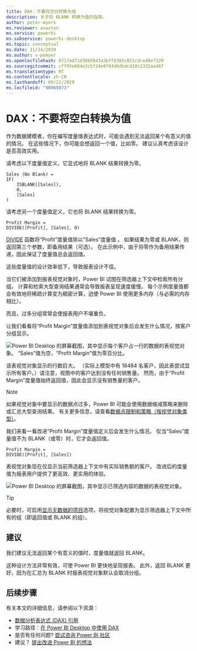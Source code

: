 ```yaml
---
title: DAX：不要将空白转换为值
description: 关于将 BLANK 转换为值的指南。
author: peter-myers
ms.reviewer: asaxton
ms.service: powerbi
ms.subservice: powerbi-desktop
ms.topic: conceptual
ms.date: 11/24/2019
ms.author: v-pemyer
ms.openlocfilehash: 0717ad71d3065043a3bff8305c051cdce40e7329
ms.sourcegitcommit: cff93e604e2c5f24e0f03d6dbdcd10c2332aa487
ms.translationtype: HT
ms.contentlocale: zh-CN
ms.lasthandoff: 09/22/2020
ms.locfileid: "90965073"
---
```

# <a name="dax-avoid-converting-blanks-to-values"></a>DAX：不要将空白转换为值

作为数据建模者，你在编写度量值表达式时，可能会遇到无法返回某个有意义的值的情况。 在这些情况下，你可能会想返回一个值，比如零。 建议认真考虑该设计是否高效实用。

请考虑以下度量值定义，它显式地将 BLANK 结果转换为零。

```dax
Sales (No Blank) =
IF(
    ISBLANK([Sales]),
    0,
    [Sales]
)
```

请考虑另一个度量值定义，它也将 BLANK 结果转换为零。

```dax
Profit Margin =
DIVIDE([Profit], [Sales], 0)
```

[DIVIDE](/dax/divide-function-dax) 函数将“Profit”度量值除以“Sales”度量值 。 如果结果为零或 BLANK，则返回第三个参数，即备用结果（可选）。 在此示例中，由于将零作为备用结果传递，因此保证了度量值总会返回值。

这些度量值的设计效率低下，导致报表设计不佳。

当它们被添加到报表视觉对象时，Power BI 试图在筛选器上下文中检索所有分组。 计算和检索大型查询结果通常会导致报表呈现速度缓慢。 每个示例度量值都会有效地将稀疏计算变为稠密计算，迫使 Power BI 使用更多内存（与必需的内存相比）。

而且，过多分组常常会使报表用户不堪重负。

让我们看看将“Profit Margin”度量值添加到表视觉对象后会发生什么情况，按客户分组显示。

![Power BI Desktop 的屏幕截图，其中显示每个客户占一行的数据的表视觉对象。 “Sales”值为空，“Profit Margin”值为零百分比。 ](media/dax-avoid-converting-blank/table-visual-poor.png)

该表视觉对象显示的行数巨大。 （实际上模型中有 18484 名客户，因此表尝试显示所有客户。）请注意，视图中的客户达到没有任何销售量。 然而，由于“Profit Margin”度量值始终返回值，因此会显示没有销售量的客户。

> [!NOTE]
> 如果视觉对象中要显示的数据点过多，Power BI 可能会使用数据缩减策略来删除或汇总大型查询结果。 有关更多信息，请查看[数据点限制和策略（按视觉对象类型）](../visuals/power-bi-data-points.md)。

我们来看一看改进“Profit Margin”度量值定义后会发生什么情况。 仅当“Sales”度量值不为 BLANK（或零）时，它才会返回值。

```dax
Profit Margin =
DIVIDE([Profit], [Sales])
```

表视觉对象现在仅显示当前筛选器上下文中有实际销售额的客户。 改进后的度量值为报表用户提供了更高效、更实用的体验。

![Power BI Desktop 的屏幕截图，其中显示已筛选内容的数据的表视觉对象。](media/dax-avoid-converting-blank/table-visual-good.png)

> [!TIP]
> 必要时，可启用[显示无数据的项目](../create-reports/desktop-show-items-no-data.md)选项，将视觉对象配置为显示筛选器上下文中所有的组（即返回值或 BLANK 的组）。

## <a name="recommendation"></a>建议

我们建议无法返回某个有意义的值时，度量值就返回 BLANK。

这种设计方法非常有效，可使 Power BI 更快地呈现报表。 此外，返回 BLANK 更好，因为在汇总为 BLANK 时报表视觉对象默认会取消分组。

## <a name="next-steps"></a>后续步骤

有关本文的详细信息，请参阅以下资源：

- [数据分析表达式 (DAX) 引用](/dax/)
- 学习路径：[在 Power BI Desktop 中使用 DAX](/learn/paths/dax-power-bi/)
- 是否有任何问题? [尝试咨询 Power BI 社区](https://community.powerbi.com/)
- 建议？ [提出改进 Power BI 的想法](https://ideas.powerbi.com)